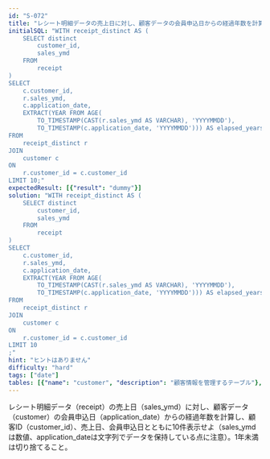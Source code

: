 ```yaml
---
id: "S-072"
title: "レシート明細データの売上日に対し、顧客データの会員申込日からの経過年数を計算し、顧客ID、売上..."
initialSQL: "WITH receipt_distinct AS (
    SELECT distinct
        customer_id,
        sales_ymd
    FROM
        receipt
)
SELECT
    c.customer_id,
    r.sales_ymd,
    c.application_date,
    EXTRACT(YEAR FROM AGE(
        TO_TIMESTAMP(CAST(r.sales_ymd AS VARCHAR), 'YYYYMMDD'), 
        TO_TIMESTAMP(c.application_date, 'YYYYMMDD'))) AS elapsed_years
FROM
    receipt_distinct r
JOIN
    customer c
ON
    r.customer_id = c.customer_id
LIMIT 10;"
expectedResult: [{"result": "dummy"}]
solution: "WITH receipt_distinct AS (
    SELECT distinct
        customer_id,
        sales_ymd
    FROM
        receipt
)
SELECT
    c.customer_id,
    r.sales_ymd,
    c.application_date,
    EXTRACT(YEAR FROM AGE(
        TO_TIMESTAMP(CAST(r.sales_ymd AS VARCHAR), 'YYYYMMDD'), 
        TO_TIMESTAMP(c.application_date, 'YYYYMMDD'))) AS elapsed_years
FROM
    receipt_distinct r
JOIN
    customer c
ON
    r.customer_id = c.customer_id
LIMIT 10
;"
hint: "ヒントはありません"
difficulty: "hard"
tags: ["date"]
tables: [{"name": "customer", "description": "顧客情報を管理するテーブル"}, {"name": "receipt", "description": "レシート明細データを管理するテーブル"}, {"name": "store", "description": "店舗情報を管理するテーブル"}, {"name": "product", "description": "商品情報を管理するテーブル"}, {"name": "category", "description": "カテゴリ情報を管理するテーブル"}]
---
```


レシート明細データ（receipt）の売上日（sales_ymd）に対し、顧客データ（customer）の会員申込日（application_date）からの経過年数を計算し、顧客ID（customer_id）、売上日、会員申込日とともに10件表示せよ（sales_ymdは数値、application_dateは文字列でデータを保持している点に注意）。1年未満は切り捨てること。